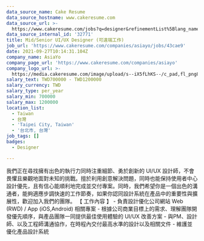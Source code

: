 ```yaml
---
data_source_name: Cake Resume
data_source_hostname: www.cakeresume.com
data_source_url: >-
  https://www.cakeresume.com/jobs?q=designer&refinementList%5Blang_name%5D%5B0%5D=English&refinementList%5Bsalary_type%5D=per_year
data_source_internal_id: '32771'
title: Mid/Senior UI/UX Designer (可遠端工作)
job_url: 'https://www.cakeresume.com/companies/asiayo/jobs/43cae9'
date: 2021-09-27T10:14:31.104Z
company_name: AsiaYo
company_page_url: 'https://www.cakeresume.com/companies/asiayo'
company_logo_url: >-
  https://media.cakeresume.com/image/upload/s--iX5fLhKS--/c_pad,fl_png8,h_200,w_200/v1615457959/ebd5fdfpgtabrmieoidu.png
salary_text: TWD700000 - TWD1200000
salary_currency: TWD
salary_type: per_year
salary_min: 700000
salary_max: 1200000
location_list:
  - Taiwan
  - 台灣
  - 'Taipei City, Taiwan'
  - '台北市, 台灣'
job_tags: []
badges:
  - Designer

---
```


我們正在尋找擁有出色的執行力同時注重細節、勇於創新的 UI/UX 設計師，不會畏懼且樂觀地面對未知的挑戰。擅於利用創意解決問題，同時也能保持使用者中心設計優先，且有信心能順利地完成並交付專案。同時，我們希望你是一個出色的溝通者，能夠適應步調快速的工作節奏，如果你認同設計系統在產品中的重要性與擴展性，歡迎加入我們的團隊。 【 工作內容 】 - 負責設計優化公司網站 Web (RWD) / App (iOS,Android) 相關專案 - 根據公司商業目標上的需求、理解團隊開發優先順序，與產品團隊一同提供最佳使用體驗的 UI/UX 改善方案 - 與PM、設計師、以及工程師溝通協作，在時程內交付最高水準的設計以及相關文件 - 維護並優化產品設計系統